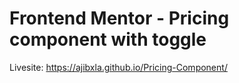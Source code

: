 # Frontend Mentor - Pricing component with toggle

Livesite: https://ajibxla.github.io/Pricing-Component/
